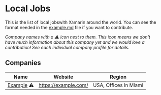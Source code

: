 # Local Jobs

This is the list of local jobswith Xamarin around the world. You can see the format needed in the [example.md](/company-profiles/example.md) file if you want to contribute.

_Company names with a ⚠️️️ icon next to them. This icon means we don't have much information about this company yet and we would love a contribution! See each individual company profile for details._

## Companies

Name | Website | Region
------------ | ------- | -------
[Example](/src/jobs/company-profiles/example.md) ⚠️️ | https://example.com/ | USA, Offices in Miami
